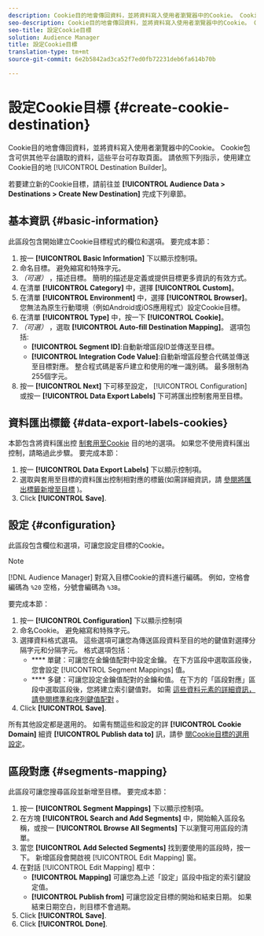 ```yaml
---
description: Cookie目的地會傳回資料，並將資料寫入使用者瀏覽器中的Cookie。 Cookie包含可供其他平台讀取的資料，這些平台可存取頁面。 請依照下列指示，使用[!UICONCONTROL目標產生器]建立Cookie目標。
seo-description: Cookie目的地會傳回資料，並將資料寫入使用者瀏覽器中的Cookie。 Cookie包含可供其他平台讀取的資料，這些平台可存取頁面。 請依照下列指示，使用[!UICONCONTROL目標產生器]建立Cookie目標。
seo-title: 設定Cookie目標
solution: Audience Manager
title: 設定Cookie目標
translation-type: tm+mt
source-git-commit: 6e2b5842ad3ca52f7ed0fb72231deb6fa614b70b

---
```



# 設定Cookie目標 {#create-cookie-destination}

Cookie目的地會傳回資料，並將資料寫入使用者瀏覽器中的Cookie。 Cookie包含可供其他平台讀取的資料，這些平台可存取頁面。 請依照下列指示，使用建立Cookie目的地 [!UICONTROL Destination Builder]。

<!-- create-cookie-destination.xml -->

若要建立新的Cookie目標，請前往並 **[!UICONTROL Audience Data > Destinations > Create New Destination]** 完成下列章節。

## 基本資訊 {#basic-information}

此區段包含開始建立Cookie目標程式的欄位和選項。 要完成本節：

1. 按一 **[!UICONTROL Basic Information]** 下以顯示控制項。
2. 命名目標。 避免縮寫和特殊字元。
3. *（可選）* ，描述目標。 簡明的描述是定義或提供目標更多資訊的有效方式。
4. 在清單 **[!UICONTROL Category]** 中，選擇 **[!UICONTROL Custom]**。
5. 在清單 **[!UICONTROL Environment]** 中，選擇 **[!UICONTROL Browser]**。 您無法為原生行動環境（例如Android或iOS應用程式）設定Cookie目標。
6. 在清單 **[!UICONTROL Type]** 中，按一下 **[!UICONTROL Cookie]**。
7. *（可選）* ，選取 **[!UICONTROL Auto-fill Destination Mapping]**。 選項包括:
   * **[!UICONTROL Segment ID]**:自動新增區段ID並傳送至目標。
   * **[!UICONTROL Integration Code Value]**:自動新增區段整合代碼並傳送至目標對應。 整合程式碼是客戶建立和使用的唯一識別碼。 最多限制為255個字元。
8. 按一 **[!UICONTROL Next]** 下可移至設定， [!UICONTROL Configuration] 或按一 **[!UICONTROL Data Export Labels]** 下可將匯出控制套用至目標。

## 資料匯出標籤 {#data-export-labels-cookies}

本節包含將資料匯出控 [制套用至Cookie](../../features/data-export-controls.md) 目的地的選項。 如果您不使用資料匯出控制，請略過此步驟。 要完成本節：

1. 按一 **[!UICONTROL Data Export Labels]** 下以顯示控制項。
2. 選取與套用至目標的資料匯出控制相對應的標籤(如需詳細資訊，請 [參閱將匯出標籤新增至目標](/help/using/features/destinations/add-data-export-labels.md) )。
3. Click **[!UICONTROL Save]**.

## 設定 {#configuration}

此區段包含欄位和選項，可讓您設定目標的Cookie。

>[!NOTE]
>
>[!DNL Audience Manager] 對寫入目標Cookie的資料進行編碼。 例如，空格會編碼為 `%20` 空格，分號會編碼為 `%3B`。

要完成本節：

1. 按一 **[!UICONTROL Configuration]** 下以顯示控制項
1. 命名Cookie。 避免縮寫和特殊字元。
1. 選擇資料格式選項。 這些選項可讓您為傳送區段資料至目的地的鍵值對選擇分隔字元和分隔字元。 格式選項包括：
   * **** 單鍵：可讓您在金鑰值配對中設定金鑰。 在下方區段中選取區段後，您會設定 [!UICONTROL Segment Mappings] 值。
   * **** 多鍵：可讓您設定金鑰值配對的金鑰和值。 在下方的「區段對應」區段中選取區段後，您將建立索引鍵值對。
如需 [這些資料元素的詳細資訊，請參閱標準和序列鍵值配對](../../features/destinations/key-value-pairs.md) 。
1. Click **[!UICONTROL Save]**.

所有其他設定都是選用的。 如需有關這些和設定的詳 **[!UICONTROL Cookie Domain]** 細資 **[!UICONTROL Publish data to]** 訊，請參 [閱Cookie目標的選用設定](/help/using/features/destinations/cookie-destination-options.md)。

## 區段對應 {#segments-mapping}

此區段可讓您搜尋區段並新增至目標。 要完成本節：

1. 按一 **[!UICONTROL Segment Mappings]** 下以顯示控制項。
1. 在方塊 **[!UICONTROL Search and Add Segments]** 中，開始輸入區段名稱，或按一 **[!UICONTROL Browse All Segments]** 下以瀏覽可用區段的清單。
1. 當您 **[!UICONTROL Add Selected Segments]** 找到要使用的區段時，按一下。 新增區段會開啟視 [!UICONTROL Edit Mapping] 窗。
1. 在對話 [!UICONTROL Edit Mapping] 框中：
   * **[!UICONTROL Mapping]** 可讓您為上述「設定」區段中指定的索引鍵設定值。
   * **[!UICONTROL Publish from]** 可讓您設定目標的開始和結束日期。 如果結束日期空白，則目標不會過期。
1. Click **[!UICONTROL Save]**.
1. Click **[!UICONTROL Done]**.